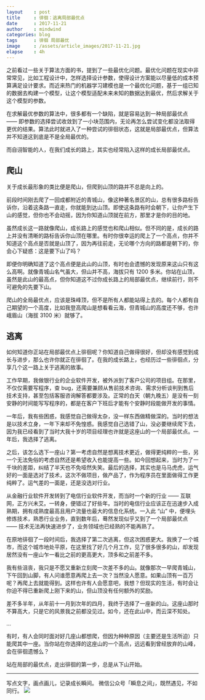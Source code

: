 ```yaml
---
layout    : post
title     : 徘徊：逃离局部最优点
date      : 2017-11-21
author    : mindwind
categories: blog
tags      : 徘徊 局部最优
image     : /assets/article_images/2017-11-21.jpg
elapse    : 4h
---
```


之前看过一些关于算法方面的书，提到了一些最优化问题。最优化问题在现实中非常常见，比如工程设计中，怎样选择设计参数，使得设计方案能以尽量低的成本预算满足设计要求。而近来热门的机器学习建模也是一个最优化问题，基于一组已知的数据去构建一个模型，让这个模型适配未来未知的数据达到最优，然后求解关于这个模型的参数。

在求解最优参数的算法中，很多都有一个缺陷，就是容易达到一种局部最优点 —— 即参数的选择尝试收敛到了一小块范围内，无论再怎么尝试变化都没法取得更优的结果。算法此时就进入了一种尝试的徘徊状态，这就是局部最优点，但算法并不知道这到底是不是全局最优的。

而自诩智能的人，在我们成长的路上，其实也经常陷入这样的成长局部最优点。


## 爬山
关于成长最形象的类比便是爬山，但爬到山顶的路并不总是向上的。

前段时间刚去爬了一回成都附近的青城山，像这种著名景区的山，总有很多路标告诉你，沿着这条路一直走，你就能到达山顶。即使这条路有时会朝下，让你产生下山的感觉，但你也不会动摇，因为你知道山顶就在前方，那里才是你的目的地。

虽然成长这一路就像爬山，成长路上的感觉也和爬山相似。但不同的是，成长的路上并没有清晰的路标告诉你山顶在哪里。有时你很幸运的爬上了一个高点，你并不知道这个高点是否就是山顶了，因为再往前走，无论哪个方向的路都是朝下的，你会心下疑惑：这是要下山了吗？

即便你明确知道了这个高点便是此山的山顶，有时也会遗憾的发现原来这山只有这么高啊。就像青城山名气虽大，但山并不高，海拔只有 1200 多米。你站在山顶，虽然是此山的最高点，但你知道这不过你成长路上的局部最优点，继续前行，则不可避免的先要下山。

爬山的全局最优点，应该是珠峰顶，但不是所有人都能站得上去的。每个人都有自己期望的一个高度，比如我登高爬山是想看看云海，但青城山的高度还不够，也许峨眉山（海拔 3100 米）就够了。


## 逃离
如何知道你正站在局部最优点上徘徊呢？你知道自己做得很好，但却没有感觉到成长与进步，那么也许你就正在徘徊了。在我的成长路上，也经历过一些徘徊点，分享几个这一路上关于逃离的故事。

工作早期，我做银行业的企业软件开发，被外派到了客户公司的项目组。在那里，不仅仅需要写程序，查 bug，还需要兼顾从售前技术咨询、需求分析谈判到售后技术支持，甚至包括客服咨询解答都要涉及。正常的白天（朝九晚五）是没有一刻安静的时间能写写程序的，都是在客户下班后才能有个安静时段能做开发的事情。

一年后，我有些困惑，我感觉自己做得太杂，没一样东西做精做深的。当时的想法是以技术立身，一年下来却不免惶惑。我感觉自己选错了山，没必要继续爬下去，因为我已经看到了当时大我十岁的项目经理也许就是这座山的一个局部最优点。一年后，我选择了逃离。

之后，该怎么选下一座山？第一考虑自然是想离技术更近，做得更纯粹的一些，另一个无法免俗的考虑自然还是希望收入也能提高一些。如今回想起来，当时为了一千块的差距，纠结了半天也不免哑然失笑。最后的选择，其实也是马马虎虎，运气好的一面是选对了技术，这次不做项目，做产品了，作为程序员在里面做得工作更纯粹了。运气差的一面是，还是没选对行业。

从金融行业软件开发转到了电信行业软件开发，而当时一个新的行业 —— 互联网，正方兴未艾。一转身，便错过了好些年。当时的电信行业应该正在迅速步入成熟期，拥有成熟度最高且用户流量也最大的信息化系统。一入此 “山” 中，便埋头修炼技术，熟悉行业业务，直到数年后，蓦然发现似乎又到了一个局部最优点 —— 技术无法再快速进步了，业务领域也已经熟的不能再熟了。

在原地徘徊了一段时间后，我选择了第二次逃离，但这次困惑更大。我换了一个城市，而这个城市地处平原，在这里找了好几个月工作，见了很多很多的山，却发现居然没有一座山乍一看比之前的更高更大，顶多和之前差不多。

我有些沮丧，我只是不愿又重新立刻爬一次差不多的山。就像那次一早爬青城山，下午回到山脚，有人问谁愿意再爬上去一次？当然没人愿意。如果山顶有一百万呢？再爬上去就能得到。这样也许有人会愿意吧，我想？但现实的生活，有时会让你迫不得已重新爬上刚下来的山，但山顶没有任何额外的奖励。

差不多半年，从年前十一月到次年的四月，我终于选择了一座新的山。这座山那时不算高大，只是它的风景我之前都没见过。如今，还在此山中，而云深不知处。

...

有时，有人会同时面对好几座山都想爬，但因为种种原因（主要还是生活所迫）只能爬其中一座。当你站在你选择的这座山的一个高点，远远看到曾经放弃的山峰，会在徘徊遗憾么？

站在局部的最优点，走出徘徊的第一步，总是从下山开始。


---
写点文字，画点画儿，记录成长瞬间。
微信公众号「瞬息之间」，既然遇见，不如同行。
![](/assets/images/qrcode_wechat_avatar.jpg)
